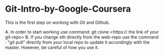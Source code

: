 # Git-Intro-by-Google-Coursera

This is the first step on working with Git and Github.

A. In order to start working use command: git clone <https:// the link of your git-repo>
B. If you change sth directly from the web-repo use the command :  "git pull" directly from your local repo to update it accordingly with the master.
   However, be careful of how you use it.
